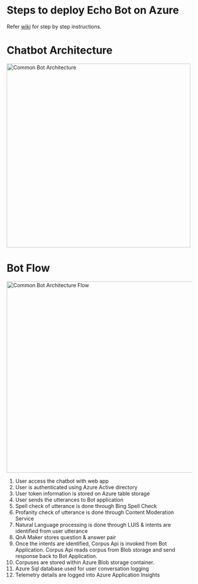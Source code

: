 # Steps to deploy Echo Bot on Azure
Refer [wiki](https://github.com/nidhisht/BotFrameworkV4Samples/wiki/Steps:-Deploy-Echo-Bot-on-Azure) for step by step instructions.

# Chatbot Architecture
<img width="500" alt="Common Bot Architecture" src="https://user-images.githubusercontent.com/42999787/72779441-f6d64600-3c41-11ea-9075-e13c24e9fc84.png">

# Bot Flow
<img width="520" alt="Common Bot Architecture Flow" src="https://user-images.githubusercontent.com/42999787/72779471-081f5280-3c42-11ea-84cb-4948b96bd504.png">

1. User access the chatbot with web app
2. User is authenticated using Azure Active directory
3. User token information is stored on Azure table storage
4. User sends the utterances to Bot application
5. Spell check of utterance is done through Bing Spell Check
6. Profanity check of utterance is done through Content Moderation Service
7. Natural Language processing is done through LUIS & intents are identified from user utterance
8. QnA Maker stores question & answer pair
9. Once the intents are identified, Corpus Api is invoked from Bot Application. Corpus Api reads corpus from Blob storage and send response back to Bot Application.
10. Corpuses are stored within Azure Blob storage container. 
11. Azure Sql database used for user conversation logging
12. Telemetry details are logged into Azure Application Insights
